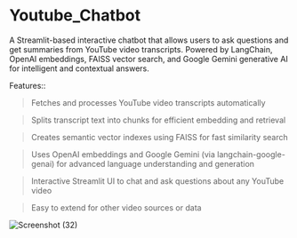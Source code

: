 # Youtube_Chatbot

A Streamlit-based interactive chatbot that allows users to ask questions and get summaries from YouTube video transcripts.
Powered by LangChain, OpenAI embeddings, FAISS vector search, and Google Gemini generative AI for intelligent and contextual answers.

Features::
> Fetches and processes YouTube video transcripts automatically

> Splits transcript text into chunks for efficient embedding and retrieval

> Creates semantic vector indexes using FAISS for fast similarity search

> Uses OpenAI embeddings and Google Gemini (via langchain-google-genai) for advanced language understanding and generation

> Interactive Streamlit UI to chat and ask questions about any YouTube video

> Easy to extend for other video sources or data

![Screenshot (32)](https://github.com/user-attachments/assets/3739fdf3-d7ce-474c-8143-de85f634762d)
